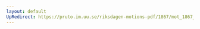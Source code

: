 ```yaml
---
layout: default
UpRedirect: https://pruto.im.uu.se/riksdagen-motions-pdf/1867/mot_1867__fk__68/mot_1867__fk__68-004.pdf
---
```


